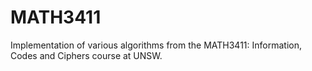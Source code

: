 # MATH3411
Implementation of various algorithms from the MATH3411: Information, Codes and Ciphers course at UNSW.
